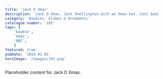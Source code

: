 ```yaml
---
title: 'Jack O Xmas'
description: 'Jack O Xmas. Jack Skellington with an Xmas hat. Cool bauble that will make any tree look awesome. Great item for any movie fan'
category: 'Baubles, Globes & Ornaments'
catalogue number: '191'
tags: [
    'bauble', 
    'Xmas',
    'NBC', 
    ]
featured: true
pubDate: '2024-01-01'
heroImage: '/images/191.png'
---
```


Placeholder content for Jack O Xmas.